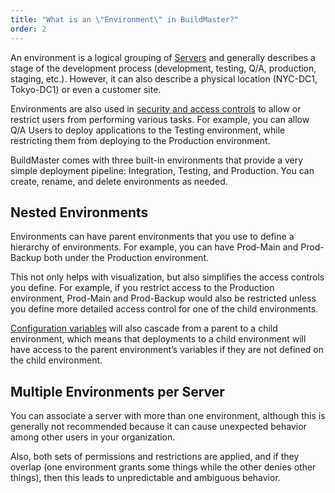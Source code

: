 ```yaml
---
title: "What is an \"Environment\" in BuildMaster?"
order: 2
---
```


An environment is a logical grouping of <a href="/docs/buildmaster/administration-agents-and-infrastructure/buildmaster-servers">Servers</a> and generally describes a stage of the development process (development, testing, Q/A, production, staging, etc.). However, it can also describe a physical location (NYC-DC1, Tokyo-DC1) or even a customer site.

Environments are also used in <a href="/docs/buildmaster/configuring-for-your-team/buildmaster-administration-security">security and access controls</a> to allow or restrict users from performing various tasks. For example, you can allow Q/A Users to deploy applications to the Testing environment, while restricting them from deploying to the Production environment.

BuildMaster comes with three built-in environments that provide a very simple deployment pipeline: Integration, Testing, and Production. You can create, rename, and delete environments as needed.    

## Nested Environments
Environments can have parent environments that you use to define a hierarchy of environments. For example, you can have Prod-Main and Prod-Backup both under the Production environment.

This not only helps with visualization, but also simplifies the access controls you define. For example, if you restrict access to the Production environment, Prod-Main and Prod-Backup would also be restricted unless you define more detailed access control for one of the child environments.

<a href="/docs/buildmaster/otterscript-execution-engine/buildmaster-variables">Configuration variables</a> will also cascade from a parent to a child environment, which means that deployments to a child environment will have access to the parent environment’s variables if they are not defined on the child environment.

## Multiple Environments per Server

You can associate a server with more than one environment, although this is generally not recommended because it can cause unexpected behavior among other users in your organization.

Also, both sets of permissions and restrictions are applied, and if they overlap (one environment grants some things while the other denies other things), then this leads to unpredictable and ambiguous behavior.